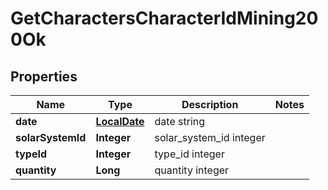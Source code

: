 
# GetCharactersCharacterIdMining200Ok

## Properties
Name | Type | Description | Notes
------------ | ------------- | ------------- | -------------
**date** | [**LocalDate**](LocalDate.md) | date string | 
**solarSystemId** | **Integer** | solar_system_id integer | 
**typeId** | **Integer** | type_id integer | 
**quantity** | **Long** | quantity integer | 



